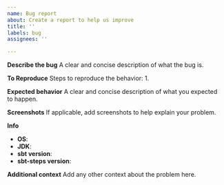 ```yaml
---
name: Bug report
about: Create a report to help us improve
title: ''
labels: bug
assignees: ''

---
```


**Describe the bug**
A clear and concise description of what the bug is.

**To Reproduce**
Steps to reproduce the behavior:
1. 

**Expected behavior**
A clear and concise description of what you expected to happen.

**Screenshots**
If applicable, add screenshots to help explain your problem.

**Info**
- **OS**: 
- **JDK**:
- **sbt version**:
- **sbt-steps version**:

**Additional context**
Add any other context about the problem here.

